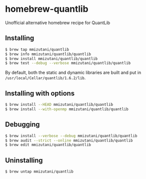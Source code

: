 # homebrew-quantlib

Unofficial alternative homebrew recipe for QuantLib

## Installing

```sh
$ brew tap mmizutani/quantlib
$ brew info mmizutani/quantlib/quantlib
$ brew install mmizutani/quantlib/quantlib
$ brew test --debug --verbose mmizutani/quantlib/quantlib
```

By default, both the static and dynamic libraries are built and put in `/usr/local/Cellar/quantlib/1.6.2/lib`.


## Installing with options

```sh
$ brew install --HEAD mmizutani/quantlib/quantlib
$ brew install --with-openmp mmizutani/quantlib/quantlib
```

## Debugging

```sh
$ brew install --verbose --debug mmizutani/quantlib/quantlib
$ brew audit --strict --online mmizutani/quantlib/quantlib
$ brew edit mmizutani/quantlib/quantlib
```

## Uninstalling

```sh
$ brew untap mmizutani/quantlib
```